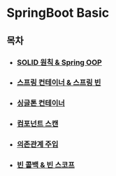 # SpringBoot Basic

## 목차
- ### [SOLID 원칙 & Spring OOP](docs/SolidAndSpringOOP.md)
- ### [스프링 컨테이너 & 스프링 빈](docs/SpringContainerAndSpringBean.md)
- ### [싱글톤 컨테이너](docs/SingletonContainer.md)
- ### [컴포넌트 스캔](docs/ComponentScan.md)
- ### [의존관계 주입](docs/DependencyInjection.md)
- ### [빈 콜백 & 빈 스코프](docs/BeanCallBackAndBeanScope.md)